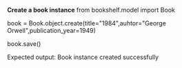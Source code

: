 **Create a book instance**
from bookshelf.model import Book

book = Book.object.create(title="1984",auhtor="George Orwell",publication_year=1949)

book.save()

Expected output: Book instance created successfully

